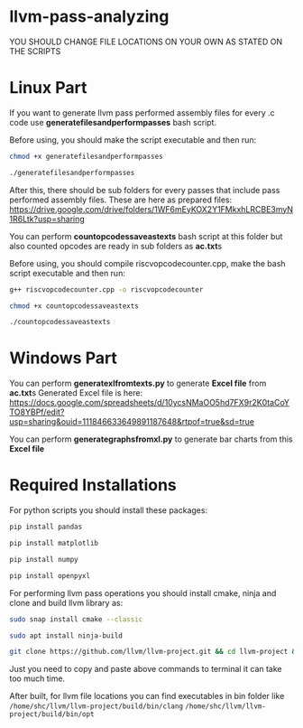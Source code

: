 # llvm-pass-analyzing

YOU SHOULD CHANGE FILE LOCATIONS ON YOUR OWN AS STATED ON THE SCRIPTS

# Linux Part

If you want to generate llvm pass performed assembly files for every .c code use **generatefilesandperformpasses** bash script.

Before using, you should make the script executable and then run:

```bash
chmod +x generatefilesandperformpasses

./generatefilesandperformpasses
```

After this, there should be sub folders for every passes that include pass performed assembly files.
These are here as prepared files: https://drive.google.com/drive/folders/1WF6mEyKOX2Y1FMkxhLRCBE3myN1R6Ltk?usp=sharing

You can perform **countopcodessaveastexts** bash script at this folder but also counted opcodes are ready in sub folders as **ac.txt**s

Before using, you should compile riscvopcodecounter.cpp, make the bash script executable and then run:

```bash
g++ riscvopcodecounter.cpp -o riscvopcodecounter

chmod +x countopcodessaveastexts

./countopcodessaveastexts
```

# Windows Part

You can perform **generatexlfromtexts.py** to generate **Excel file** from **ac.txt**s
Generated Excel file is here: https://docs.google.com/spreadsheets/d/10ycsNMaOO5hd7FX9r2K0taCoYTO8YBPf/edit?usp=sharing&ouid=111846633649891187648&rtpof=true&sd=true

You can perform **generategraphsfromxl.py** to generate bar charts from this **Excel file**


# Required Installations

For python scripts you should install these packages:

```bash
pip install pandas

pip install matplotlib

pip install numpy

pip install openpyxl
```

For performing llvm pass operations you should install cmake, ninja and clone and build llvm library as:


```bash
sudo snap install cmake --classic

sudo apt install ninja-build
```

```bash
git clone https://github.com/llvm/llvm-project.git && cd llvm-project && mkdir build && cd build && cmake -G Ninja -DLLVM_ENABLE_PROJECTS=clang -DLLVM_TARGETS_TO_BUILD=all -DLLVM_ENABLE_LIBCXX=ON -DCMAKE_BUILD_TYPE=Release -DLLVM_INSTALL_UTILS=ON -DBUILD_SHARED_LIBS=True -DLLVM_USE_SPLIT_DWARF=True -DLLVM_OPTIMIZED_TABLEGEN=True -DLLVM_BUILD_TESTS=True -DLLVM_PARALLEL_LINK_JOBS=1 ../llvm && cmake --build .
```

Just you need to copy and paste above commands to terminal it can take too much time.

After built, for llvm file locations you can find executables in bin folder like ```/home/shc/llvm/llvm-project/build/bin/clang```  ```/home/shc/llvm/llvm-project/build/bin/opt```
